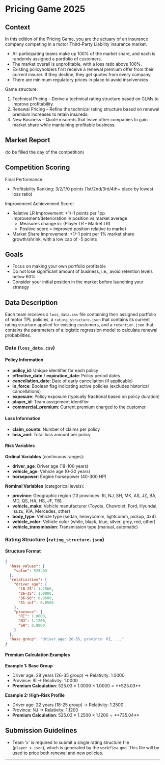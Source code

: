 # Pricing Game 2025

## Context

In this edition of the Pricing Game, you are the actuary of an insurance company competing in a motor Third-Party Liability insurance market.

- All participating teams make up 100% of the market share, and each is randomly assigned a portfolio of customers.
- The market overall is unprofitable, with a loss ratio above 100%.
- Existing policyholders first receive a renewal premium offer from their current insurer. If they decline, they get quotes from every company.
- There are minimum regulatory prices in place to avoid insolvencies  

Game structure:

1. Technical Pricing - Derive a technical rating structure based on GLMs to improve profitability.
2. Renewal Pricing – Refine the technical rating structure based on renewal premium increases to retain insureds.
3. New Business – Quote insureds that leave other companies to gain market share while mantaining profitable business.

## Market Report

(to be filled the day of the competition)

## Competition Scoring

Final Performance:
- Profitability Ranking: 3/2/1/0 points (1st/2nd/3rd/4th+ place by lowest loss ratio)

Improvement Achievement Score:
- Relative LR Improvement: +1/-1 points per 1pp improvement/deterioration in position vs market average
  - Measures change in: (Player LR - Market LR)
  - Positive score = improved position relative to market
- Market Share Improvement: +1/-1 point per 1% market share growth/shrink, with a low cap of -5 points 

## Goals

- Focus on making your own portfolio profitable
- Do not lose significant amount of business, i.e., avoid retention levels below 60%
- Consider your initial position in the market before launching your strategy

## Data Description

Each team receives a `loss_data.csv` file containing their assigned portfolio of motor TPL policies, a `rating_structure.json` that contains its current rating structure applied for existing customers, and a `retention.json` that contains the parameters of a logistic regression model to calculate renewal probabilities.

### Data (`loss_data.csv`)

#### Policy Information
- **policy_id**: Unique identifier for each policy
- **effective_date** / **expiration_date**: Policy period dates
- **cancellation_date**: Date of early cancellation (if applicable)
- **in_force**: Boolean flag indicating active policies (excludes historical cancellations)
- **exposure**: Policy exposure (typically fractional based on policy duration)
- **player_id**: Team assignment identifier
- **commercial_premium**: Current premium charged to the customer

#### Loss Information
- **claim_counts**: Number of claims per policy
- **loss_amt**: Total loss amount per policy

#### Risk Variables

**Ordinal Variables** (continuous ranges):
- **driver_age**: Driver age (18-100 years)
- **vehicle_age**: Vehicle age (0-30 years) 
- **horsepower**: Engine horsepower (40-300 HP)

**Nominal Variables** (categorical levels):
- **province**: Geographic region (13 provinces: RI, NJ, SH, MK, AS, JZ, BA, MD, QS, HA, HS, JF, TB)
- **vehicle_make**: Vehicle manufacturer (Toyota, Chevrolet, Ford, Hyundai, Isuzu, KIA, Mercedes, other)
- **body_type**: Vehicle type (sedan, heavycomm, lightcomm, pickup, 4x4)
- **vehicle_color**: Vehicle color (white, black, blue, silver, grey, red, other)
- **vehicle_transmission**: Transmission type (manual, automatic)

### Rating Structure (`rating_structure.json`)

#### Structure Format
```json
{
  "base_values": {
    "value": 525.03
  },
  "relativities": {
    "driver_age": {
      "18-25": 1.2500,
      "26-35": 1.0000,
      "36-50": 0.9500,
      "51-inf": 0.8500
    },
    "province": {
      "RI": 1.0000,
      "NJ": 1.1200,
      "SH": 0.9800
    }
  },
  "base_group": "driver_age: 26-35, province: RI, ..."
}
```

#### Premium Calculation Examples

**Example 1: Base Group**
- Driver age: 28 years (26-35 group) → Relativity: 1.0000
- Province: RI → Relativity: 1.0000
- **Premium Calculation**: $525.03 × 1.0000 × 1.0000 = **$525.03**

**Example 2: High-Risk Profile**
- Driver age: 22 years (18-25 group) → Relativity: 1.2500  
- Province: NJ → Relativity: 1.1200
- **Premium Calculation**: $525.03 × 1.2500 × 1.1200 = **$735.04**

## Submission Guidelines

- Team 'x' is required to submit a single rating structure file (`player_x.json`), which is generated by the `workflow.qmd`. This file will be used to price both renewal and new policies.

---
